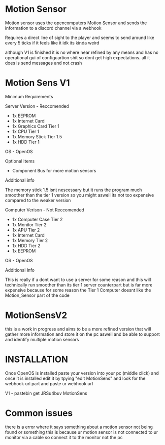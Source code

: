 # Motion Sensor

Motion sensor uses the opencomputers Motion Sensor and sends the information to a discord channel via a webhook

Requires a direct line of sight to the player and seems to send around like every 5 ticks if it feels like it idk its kinda weird

although V1 is finished it is no where near refined by any means and has no operational gui of configuartion shit so dont get high expectations. all it does is send messages and not crash

# Motion Sens V1

Minimum Requirements

Server Version - Reccomended

- 1x EEPROM
- 1x Internet Card
- 1x Graphics Card Tier 1
- 1x CPU Tier 1
- 1x Memory Stick Tier 1.5
- 1x HDD Tier 1

OS - OpenOS

Optional Items

- Component Bus for more motion sensors

Additional info

The memory stick 1.5 isnt nescessary but it runs the program much smoother than the tier 1 version so you might aswell its not too expensive compared to the weaker version

Computer Verison - Not Reccomended

- 1x Computer Case Tier 2
- 1x Monitor Tier 2
- 1x APU Tier 2
- 1x Internet Card
- 1x Memory Tier 2
- 1x HDD Tier 2
- 1x EEPROM

OS - OpenOS

Additional Info

This is really if u dont want to use a server for some reason and this will technically run smoother than its tier 1 server counterpart but is far more expensive because for some reason the Tier 1 Computer doesnt like the Motion_Sensor part of the code

# MotionSensV2

this is a work in progress and aims to be a more refined version that will gather more information and store it on the pc aswell and be able to support and identify multiple motion sensors

# INSTALLATION

Once OpenOS is installed paste your version into your pc (middle click) and once it is installed edit it by tpying "edit MotionSens" and look for the webhook url part and paste ur webhook url

V1 -  pastebin get JRSu4buv MotionSens

# Common issues

there is a error where it says something about a motion sensor not being found or something this is because ur motion sensor is not connected to ur monitor via a cable so connect it to the monitor not the pc
